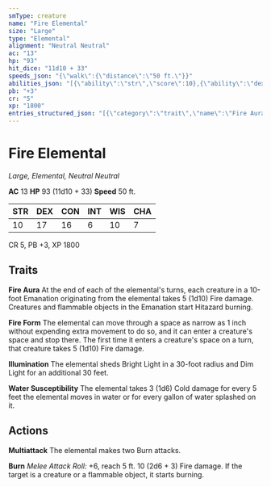 ```yaml
---
smType: creature
name: "Fire Elemental"
size: "Large"
type: "Elemental"
alignment: "Neutral Neutral"
ac: "13"
hp: "93"
hit_dice: "11d10 + 33"
speeds_json: "{\"walk\":{\"distance\":\"50 ft.\"}}"
abilities_json: "[{\"ability\":\"str\",\"score\":10},{\"ability\":\"dex\",\"score\":17},{\"ability\":\"con\",\"score\":16},{\"ability\":\"int\",\"score\":6},{\"ability\":\"wis\",\"score\":10},{\"ability\":\"cha\",\"score\":7}]"
pb: "+3"
cr: "5"
xp: "1800"
entries_structured_json: "[{\"category\":\"trait\",\"name\":\"Fire Aura\",\"text\":\"At the end of each of the elemental's turns, each creature in a 10-foot Emanation originating from the elemental takes 5 (1d10) Fire damage. Creatures and flammable objects in the Emanation start Hitazard burning.\"},{\"category\":\"trait\",\"name\":\"Fire Form\",\"text\":\"The elemental can move through a space as narrow as 1 inch without expending extra movement to do so, and it can enter a creature's space and stop there. The first time it enters a creature's space on a turn, that creature takes 5 (1d10) Fire damage.\"},{\"category\":\"trait\",\"name\":\"Illumination\",\"text\":\"The elemental sheds Bright Light in a 30-foot radius and Dim Light for an additional 30 feet.\"},{\"category\":\"trait\",\"name\":\"Water Susceptibility\",\"text\":\"The elemental takes 3 (1d6) Cold damage for every 5 feet the elemental moves in water or for every gallon of water splashed on it.\"},{\"category\":\"action\",\"name\":\"Multiattack\",\"text\":\"The elemental makes two Burn attacks.\"},{\"category\":\"action\",\"name\":\"Burn\",\"text\":\"*Melee Attack Roll:* +6, reach 5 ft. 10 (2d6 + 3) Fire damage. If the target is a creature or a flammable object, it starts burning.\"}]"
---
```


# Fire Elemental
*Large, Elemental, Neutral Neutral*

**AC** 13
**HP** 93 (11d10 + 33)
**Speed** 50 ft.

| STR | DEX | CON | INT | WIS | CHA |
| --- | --- | --- | --- | --- | --- |
| 10 | 17 | 16 | 6 | 10 | 7 |

CR 5, PB +3, XP 1800

## Traits

**Fire Aura**
At the end of each of the elemental's turns, each creature in a 10-foot Emanation originating from the elemental takes 5 (1d10) Fire damage. Creatures and flammable objects in the Emanation start Hitazard burning.

**Fire Form**
The elemental can move through a space as narrow as 1 inch without expending extra movement to do so, and it can enter a creature's space and stop there. The first time it enters a creature's space on a turn, that creature takes 5 (1d10) Fire damage.

**Illumination**
The elemental sheds Bright Light in a 30-foot radius and Dim Light for an additional 30 feet.

**Water Susceptibility**
The elemental takes 3 (1d6) Cold damage for every 5 feet the elemental moves in water or for every gallon of water splashed on it.

## Actions

**Multiattack**
The elemental makes two Burn attacks.

**Burn**
*Melee Attack Roll:* +6, reach 5 ft. 10 (2d6 + 3) Fire damage. If the target is a creature or a flammable object, it starts burning.
